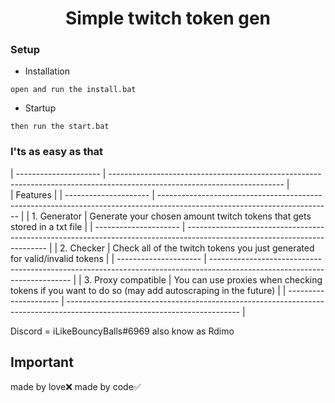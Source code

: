 <h1 align="center">Simple twitch token gen</h1>

### Setup

- Installation

```
open and run the install.bat
```

- Startup
       
```
then run the start.bat
```
### I'ts as easy as that
| --------------------- | ------------------------------------------------------------------------------------------------------------------------- |       
| Features              |                                                                                                                                                          | --------------------- | ------------------------------------------------------------------------------------------------------------------------- |
| 1. Generator          | Generate your chosen amount twitch tokens that gets stored in a txt file                                                  |
| --------------------- | ------------------------------------------------------------------------------------------------------------------------- |
| 2. Checker            | Check all of the twitch tokens you just generated for valid/invalid tokens                                                |
| --------------------- | ------------------------------------------------------------------------------------------------------------------------- |
| 3. Proxy compatible   | You can use proxies when checking tokens if you want to do so (may add autoscraping in the future)                        |
| --------------------- | ------------------------------------------------------------------------------------------------------------------------- |

Discord = iLikeBouncyBalls#6969
       also know as Rdimo

## Important
made by love❌
made by code✅
